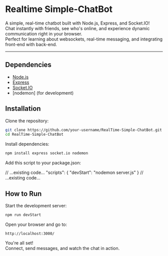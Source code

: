 # Realtime Simple-ChatBot

A simple, real-time chatbot built with Node.js, Express, and Socket.IO!  
Chat instantly with friends, see who's online, and experience dynamic communication right in your browser.  
Perfect for learning about websockets, real-time messaging, and integrating front-end with back-end.

---

## Dependencies

- [Node.js](https://nodejs.org/)
- [Express](https://expressjs.com/)
- [Socket.IO](https://socket.io/)
- [nodemon] (for development)

## Installation

Clone the repository:

```bash
git clone https://github.com/your-username/RealTime-Simple-ChatBot.git
cd RealTime-Simple-ChatBot
```

Install dependencies:

```bash
npm install express socket.io nodemon
```

Add this script to your package.json:

// ...existing code...
"scripts": {
"devStart": "nodemon server.js"
}
// ...existing code...

## How to Run

Start the development server:

```bash
npm run devStart
```

Open your browser and go to:

```
http://localhost:3000/
```

You're all set!  
Connect, send messages, and watch the chat in action.
